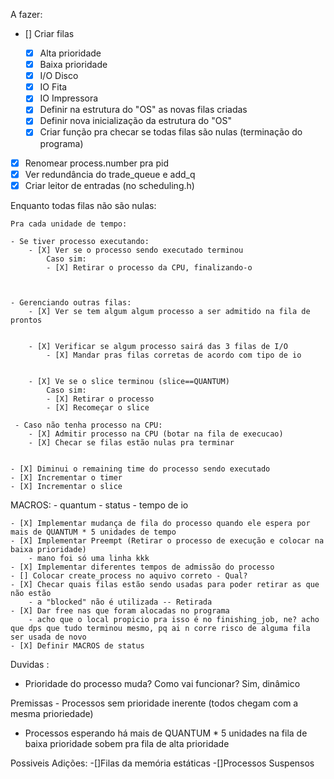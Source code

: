 A fazer:

- [] Criar filas

  - [x] Alta prioridade
  - [x] Baixa prioridade
  - [x] I/O Disco
  - [x] IO Fita
  - [x] IO Impressora
  - [x] Definir na estrutura do "OS" as novas filas criadas
  - [x] Definir nova inicialização da estrutura do "OS"
  - [X] Criar função pra checar se todas filas são nulas (terminação do programa)

- [x] Renomear process.number pra pid
- [x] Ver redundância do trade_queue e add_q
- [X] Criar leitor de entradas (no scheduling.h)

Enquanto todas filas não são nulas:

    Pra cada unidade de tempo:

    - Se tiver processo executando:
        - [X] Ver se o processo sendo executado terminou
            Caso sim:
            - [X] Retirar o processo da CPU, finalizando-o



    - Gerenciando outras filas:
        - [X] Ver se tem algum algum processo a ser admitido na fila de prontos


        - [X] Verificar se algum processo sairá das 3 filas de I/O
            - [X] Mandar pras filas corretas de acordo com tipo de io


        - [X] Ve se o slice terminou (slice==QUANTUM)
            Caso sim:
            - [X] Retirar o processo
            - [X] Recomeçar o slice

     - Caso não tenha processo na CPU:
        - [X] Admitir processo na CPU (botar na fila de execucao)
        - [X] Checar se filas estão nulas pra terminar


    - [X] Diminui o remaining time do processo sendo executado
    - [X] Incrementar o timer
    - [X] Incrementar o slice

MACROS: - quantum - status - tempo de io

    - [X] Implementar mudança de fila do processo quando ele espera por mais de QUANTUM * 5 unidades de tempo
    - [X] Implementar Preempt (Retirar o processo de execução e colocar na baixa prioridade)
        - mano foi só uma linha kkk
    - [X] Implementar diferentes tempos de admissão do processo
    - [] Colocar create_process no aquivo correto - Qual?
    - [X] Checar quais filas estão sendo usadas para poder retirar as que não estão
        - a "blocked" não é utilizada -- Retirada
    - [X] Dar free nas que foram alocadas no programa
        - acho que o local propicio pra isso é no finishing_job, ne? acho que dps que tudo terminou mesmo, pq ai n corre risco de alguma fila ser usada de novo
    - [X] Definir MACROS de status
Duvidas :

- Prioridade do processo muda? Como vai funcionar? Sim, dinâmico

Premissas - Processos sem prioridade inerente (todos chegam com a mesma prioriedade) 
- Processos esperando há mais de QUANTUM * 5 unidades na fila de baixa prioridade sobem pra fila de alta prioridade

Possiveis Adições:
    -[]Filas da memória estáticas
    -[]Processos Suspensos